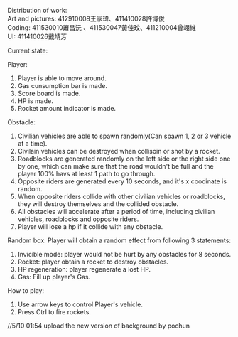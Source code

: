 Distribution of work:  
Art and pictures: 412910008王家瑋、411410028許博俊  
Coding: 411530010蕭昌沅 、411530047黃佳玟、411210004曾翊維  
UI: 411410026戴靖芳  


Current state:

Player:
1. Player is able to move around.
2. Gas cunsumption bar is made.
3. Score board is made.
4. HP is made.
5. Rocket amount indicator is made.

Obstacle:
1. Civilian vehicles are able to spawn randomly(Can spawn 1, 2 or 3 vehicle at a time).
2. Civilain vehicles can be destroyed when collisoin or shot by a rocket.
3. Roadblocks are generated randomly on the left side or the right side one by one, which can make sure that the road wouldn't be full and the player 100% havs at least 1 path to go through.
4. Opposite riders are generated every 10 seconds, and it's x coodinate is random.
5. When opposite riders collide with other civilian vehicles or roadblocks, they will destroy themselves and the collided obstacle.
6. All obstacles will accelerate after a period of time, including civilian vehicles, roadblocks and opposite riders.
7. Player will lose a hp if it collide with any obstacle.

Random box:
Player will obtain a random effect from following 3 statements:
1. Invicible mode: player would not be hurt by any obstacles for 8 seconds.
2. Rocket: player obtain a rocket to destroy obstacles.
3. HP regeneration: player regenerate a lost HP.
4. Gas: Fill up player's Gas.


How to play:
1. Use arrow keys to control Player's vehicle.
2. Press Ctrl to fire rockets.

//5/10 01:54 upload the new version of background by pochun 


